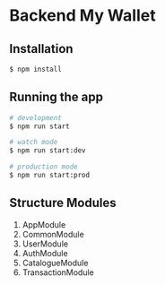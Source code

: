 # Backend My Wallet

## Installation

```bash
$ npm install
```

## Running the app

```bash
# development
$ npm run start

# watch mode
$ npm run start:dev

# production mode
$ npm run start:prod
```

## Structure Modules

1. AppModule
2. CommonModule
3. UserModule
4. AuthModule
5. CatalogueModule
6. TransactionModule
